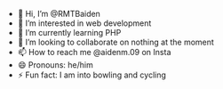 - 👋 Hi, I’m @RMTBaiden
- 👀 I’m interested in web development
- 🌱 I’m currently learning PHP
- 💞️ I’m looking to collaborate on nothing at the moment
- 📫 How to reach me @aidenm.09 on Insta
- 😄 Pronouns: he/him
- ⚡ Fun fact: I am into bowling and cycling

<!---
RMTBaiden/RMTBaiden is a ✨ special ✨ repository because its `README.md` (this file) appears on your GitHub profile.
You can click the Preview link to take a look at your changes.
--->
